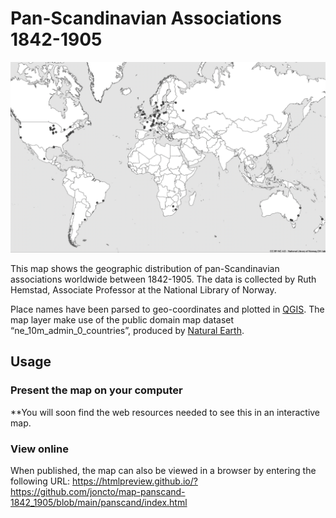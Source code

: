 # Pan-Scandinavian Associations 1842-1905
![](https://github.com/joncto/map-panscand-1842_1905/blob/main/panScand_bw.png)

This map shows the geographic distribution of pan-Scandinavian associations worldwide between 1842-1905.
The data is collected by Ruth Hemstad, Associate Professor at the National Library of Norway.

Place names have been parsed to geo-coordinates and plotted in [QGIS](https://github.com/qgis/QGIS).
The map layer make use of the public domain map dataset “ne_10m_admin_0_countries”, produced by [Natural Earth](https://github.com/nvkelso/natural-earth-vector/tree/master/10m_cultural).

## Usage

### Present the map on your computer
**You will soon find the web resources needed to see this in an interactive map.

### View online
When published, the map can also be viewed in a browser by entering the following URL: 
https://htmlpreview.github.io/?https://github.com/joncto/map-panscand-1842_1905/blob/main/panscand/index.html
